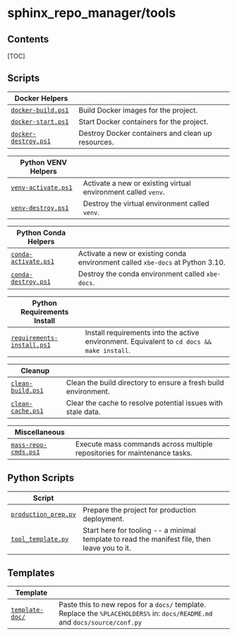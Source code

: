 # sphinx_repo_manager/tools

## Contents

[TOC]

## Scripts

| Docker Helpers | |
|--------|-------------|
| [`docker-build.ps1`](docker-build.ps1) | Build Docker images for the project. |
| [`docker-start.ps1`](docker-start.ps1) | Start Docker containers for the project. |
| [`docker-destroy.ps1`](docker-destroy.ps1) | Destroy Docker containers and clean up resources. |

| Python VENV Helpers | |
|--------|-------------|
| [`venv-activate.ps1`](venv-activate.ps1) | Activate a new or existing virtual environment called `venv`. |
| [`venv-destroy.ps1`](venv-destroy.ps1) | Destroy the virtual environment called `venv`. |

| Python Conda Helpers| |
|--------|-------------|
| [`conda-activate.ps1`](conda-activate.ps1) | Activate a new or existing conda environment called `xbe-docs` at Python 3.10. |
| [`conda-destroy.ps1`](conda-destroy.ps1) | Destroy the conda environment called `xbe-docs`. |

| Python Requirements Install  | |
|--------|-------------|
| [`requirements-install.ps1`](requirements-install.ps1) | Install requirements into the active environment. Equivalent to `cd docs && make install`. |

| Cleanup | |
|--------|-------------|
| [`clean-build.ps1`](clean-build.ps1) | Clean the build directory to ensure a fresh build environment. |
| [`clean-cache.ps1`](clean-cache.ps1) | Clear the cache to resolve potential issues with stale data. |

| Miscellaneous | |
|--------|-------------|
| [`mass-repo-cmds.ps1`](mass-repo-cmds.ps1) | Execute mass commands across multiple repositories for maintenance tasks. |

## Python Scripts

| Script | |
|--------|-------------|
| [`production_prep.py`](production_prep.py) | Prepare the project for production deployment. |
| [`tool_template.py`](tool_template.py) | Start here for tooling -- a minimal template to read the manifest file, then leave you to it. |

## Templates

| Template | |
|----------|-------------|
| [`template-doc/`](template-doc/) | Paste this to new repos for a `docs/` template. <br>Replace the `%PLACEHOLDERS%` in: `docs/README.md` and `docs/source/conf.py` |
